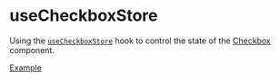 # useCheckboxStore

<p data-description>
  Using the <a href="/api-reference/checkbox-store"><code>useCheckboxStore</code></a> hook to control the state of the <a href="/components/checkbox">Checkbox</a> component.
</p>

<a href="./index.tsx" data-playground>Example</a>
